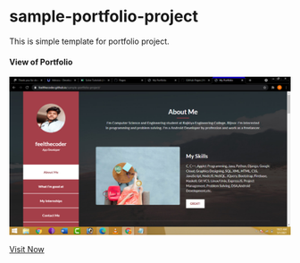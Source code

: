# sample-portfolio-project
This is simple template for portfolio project.


#### View of Portfolio

![alt text](https://github.com/feelthecoder/sample-portfolio-project/blob/master/assets/images/ss.png)


[Visit Now](https://feelthecoder.github.io/sample-portfolio-project/)

